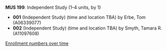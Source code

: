 **MUS 199**: Independent Study (1–4 units, by 1)

- **001** (Independent Study) (time and location TBA) by Erbe, Tom (A06339077)
- **002** (Independent Study) (time and location TBA) by Smyth, Tamara R. (A11097608)

[Enrollment numbers over time](./MUS199.tsv)
